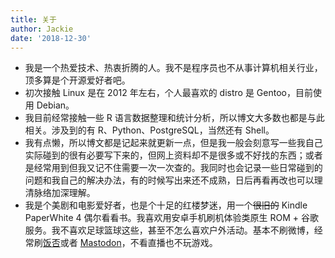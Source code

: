 ```yaml
---
title: 关于
author: Jackie
date: '2018-12-30'
---
```


- 我是一个热爱技术、热衷折腾的人。我不是程序员也不从事计算机相关行业，顶多算是个开源爱好者吧。  
- 初次接触 Linux 是在 2012 年左右，个人最喜欢的 distro 是 Gentoo，目前使用 Debian。 
- 我目前经常接触一些 R 语言数据整理和统计分析，所以博文大多数也都是与此相关。涉及到的有 R、Python、PostgreSQL，当然还有 Shell。
- 我有点懒，所以博文都是记起来就更新一点，但是我一般会刻意写一些我自己实际碰到的很有必要写下来的，但网上资料却不是很多或不好找的东西；或者是经常用到但我又记不住需要一次一次查的。我同时也会记录一些日常碰到的问题和我自己的解决办法，有的时候写出来还不成熟，日后再看再改也可以理清脉络加深理解。  
- 我是个美剧和电影爱好者，也是个十足的红楼梦迷，用一个~~很旧的~~ Kindle PaperWhite 4 偶尔看看书。我喜欢用安卓手机刷机体验类原生 ROM + 谷歌服务。我不喜欢足球篮球这些，甚至不怎么喜欢户外活动。基本不刷微博，经常刷[饭否](https://fanfou.com)或者 [Mastodon](https://en.wikipedia.org/wiki/Mastodon_(software))，不看直播也不玩游戏。
